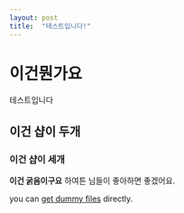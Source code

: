 ```yaml
---
layout: post
title:  "테스트입니다!"
---
```

# 이건뭔가요
테스트입니다

## 이건 샵이 두개
### 이건 샵이 세개

**이건 굵음이구요** 하여튼 님들이 좋아하면 좋겠어요.

you can [get dummy files](/assets/test/dummy.bin) directly.